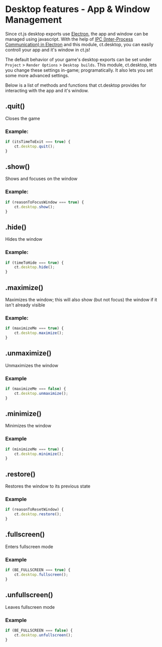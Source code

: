 # Desktop features - App & Window Management

Since ct.js desktop exports use [Electron](https://electronjs.org/), the app and window can be managed using javascript. With the help of [IPC (Inter-Process Communication) in Electron](https://www.electronjs.org/docs/latest/tutorial/ipc) and this module, ct.desktop, you can easily controll your app and it's window in ct.js!

The default behavior of your game's desktop exports can be set under `Project` > `Render Options` > `Desktop builds`. This module, ct.desktop, lets you change these settings in-game; programatically. It also lets you set some more advanced settings.

Below is a list of methods and functions that ct.desktop provides for interacting with the app and it's window.

## .quit()

Closes the game

### Example:

```javascript
if (itsTimeToExit === true) {
    ct.desktop.quit();
}
```

## .show()

Shows and focuses on the window

### Example:

```javascript
if (reasonToFocusWindow === true) {
    ct.desktop.show();
}
```

## .hide()

Hides the window

### Example:

```javascript
if (timeToHide === true) {
    ct.desktop.hide();
}
```

## .maximize()

Maximizes the window; this will also show (but not focus) the window if it isn't already visible

### Example:

```javascript
if (maximizeMe === true) {
    ct.desktop.maximize();
}
```

## .unmaximize()

Unmaximizes the window

### Example

```javascript
if (maximizeMe === false) {
    ct.desktop.unmaximize();
}
```

## .minimize()

Minimizes the window

### Example

```javascript
if (minimizeMe === true) {
    ct.desktop.minimize();
}
```

## .restore()

Restores the window to its previous state

### Example

```javascript
if (reasonToResetWindow) {
    ct.desktop.restore();
}
```

## .fullscreen()

Enters fullscreen mode

### Example

```javascript
if (BE_FULLSCREEN === true) {
    ct.desktop.fullscreen();
}
```

## .unfullscreen()

Leaves fullscreen mode

### Example

```javascript
if (BE_FULLSCREEN === false) {
    ct.desktop.unfullscreen();
}
```
